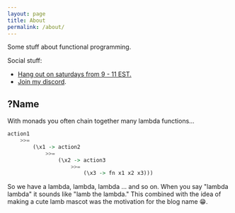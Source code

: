 ```yaml
---
layout: page
title: About
permalink: /about/
---
```


Some stuff about functional programming. 

Social stuff:
- <a href="https://www.twitch.tv/amathematicalway">Hang out on saturdays from 9 - 11 EST.</a>
- [Join my discord](https://discord.gg/EjM53rU).


## ?Name
With monads you often chain together many lambda functions...
```haskell
action1 
    >>= 
        (\x1 -> action2
            >>=
                (\x2 -> action3 
                    >>=
                        (\x3 -> fn x1 x2 x3)))
```
So we have a lambda, lambda, lambda ... and so on. When you say "lambda lambda" it sounds like "lamb the lambda." This combined with the idea of making a cute lamb mascot was the motivation for the blog name 😁. 